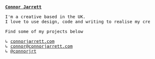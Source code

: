 <pre>
    &nbsp;
    <u><b>Connor Jarrett</b></u>

    I'm a creative based in the UK.
    I love to use design, code and writing to realise my creative passions.

    Find some of my projects below

    &rdsh; <a href="https://www.connorjarrett.com">connorjarrett.com</a>
    &rdsh; <a href="mailto:connor@connorjarrett.com">connor@connorjarrett.com</a>
    &rdsh; <a href="https://twitter.com/connorjrt">@connorjrt</a>
    &nbsp;
</pre>